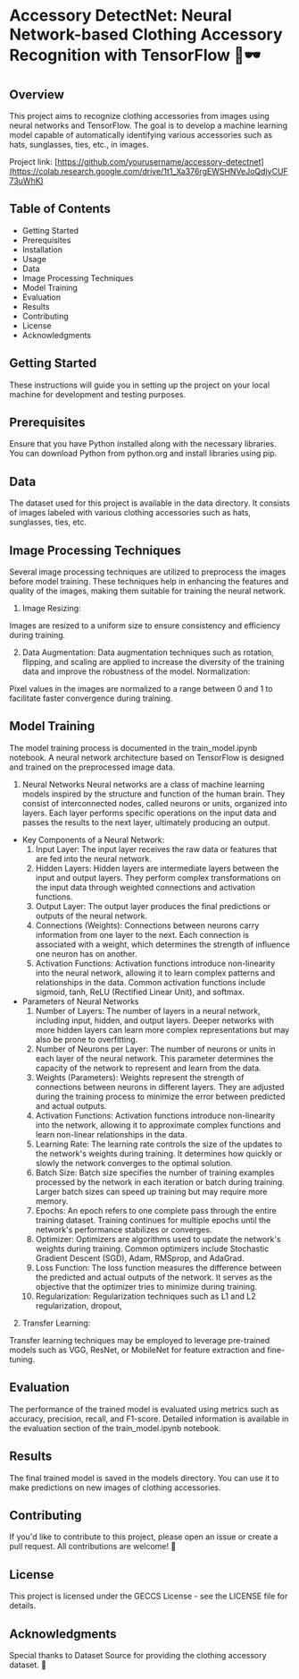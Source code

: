 
# Accessory DetectNet: Neural Network-based Clothing Accessory Recognition with TensorFlow 👔🕶️
## Overview
This project aims to recognize clothing accessories from images using neural networks and TensorFlow. The goal is to develop a machine learning model capable of automatically identifying various accessories such as hats, sunglasses, ties, etc., in images.

Project link: [https://github.com/yourusername/accessory-detectnet](https://colab.research.google.com/drive/1t1_Xa376rgEWSHNVeJoQdjyCUF73uWhK)

## Table of Contents
* Getting Started
* Prerequisites
* Installation
* Usage
* Data
* Image Processing Techniques
* Model Training
* Evaluation
* Results
* Contributing
* License
* Acknowledgments

## Getting Started
These instructions will guide you in setting up the project on your local machine for development and testing purposes.

## Prerequisites
Ensure that you have Python installed along with the necessary libraries. You can download Python from python.org and install libraries using pip.

## Data
The dataset used for this project is available in the data directory. It consists of images labeled with various clothing accessories such as hats, sunglasses, ties, etc.

## Image Processing Techniques
Several image processing techniques are utilized to preprocess the images before model training. These techniques help in enhancing the features and quality of the images, making them suitable for training the neural network.

1. Image Resizing:

Images are resized to a uniform size to ensure consistency and efficiency during training.

2. Data Augmentation:
Data augmentation techniques such as rotation, flipping, and scaling are applied to increase the diversity of the training data and improve the robustness of the model.
Normalization:

Pixel values in the images are normalized to a range between 0 and 1 to facilitate faster convergence during training.
## Model Training
The model training process is documented in the train_model.ipynb notebook. A neural network architecture based on TensorFlow is designed and trained on the preprocessed image data.

1. Neural Networks
Neural networks are a class of machine learning models inspired by the structure and function of the human brain. They consist of interconnected nodes, called neurons or units, organized into layers. Each layer performs specific operations on the input data and passes the results to the next layer, ultimately producing an output.

* Key Components of a Neural Network:
  1. Input Layer: The input layer receives the raw data or features that are fed into the neural network.
  2. Hidden Layers: Hidden layers are intermediate layers between the input and output layers. They perform complex transformations on the input data through weighted connections and activation functions.
  3. Output Layer: The output layer produces the final predictions or outputs of the neural network.
  4. Connections (Weights): Connections between neurons carry information from one layer to the next. Each connection is associated with a weight, which determines the strength of influence one neuron has on another.
  5. Activation Functions: Activation functions introduce non-linearity into the neural network, allowing it to learn complex patterns and relationships in the data. Common activation functions include sigmoid, tanh, ReLU (Rectified Linear Unit), and softmax.
* Parameters of Neural Networks
  1. Number of Layers: The number of layers in a neural network, including input, hidden, and output layers. Deeper networks with more hidden layers can learn more complex representations but may also be prone to overfitting.
  2. Number of Neurons per Layer: The number of neurons or units in each layer of the neural network. This parameter determines the capacity of the network to represent and learn from the data.
  3. Weights (Parameters): Weights represent the strength of connections between neurons in different layers. They are adjusted during the training process to minimize the error between predicted and actual outputs.
  4. Activation Functions: Activation functions introduce non-linearity into the network, allowing it to approximate complex functions and learn non-linear relationships in the data.
  5. Learning Rate: The learning rate controls the size of the updates to the network's weights during training. It determines how quickly or slowly the network converges to the optimal solution.
  6. Batch Size: Batch size specifies the number of training examples processed by the network in each iteration or batch during training. Larger batch sizes can speed up training but may require more memory.
  7. Epochs: An epoch refers to one complete pass through the entire training dataset. Training continues for multiple epochs until the network's performance stabilizes or converges.
  8. Optimizer: Optimizers are algorithms used to update the network's weights during training. Common optimizers include Stochastic Gradient Descent (SGD), Adam, RMSprop, and AdaGrad.
  9. Loss Function: The loss function measures the difference between the predicted and actual outputs of the network. It serves as the objective that the optimizer tries to minimize during training.
  10. Regularization: Regularization techniques such as L1 and L2 regularization, dropout, 

2. Transfer Learning:

Transfer learning techniques may be employed to leverage pre-trained models such as VGG, ResNet, or MobileNet for feature extraction and fine-tuning.

## Evaluation
The performance of the trained model is evaluated using metrics such as accuracy, precision, recall, and F1-score. Detailed information is available in the evaluation section of the train_model.ipynb notebook.

## Results
The final trained model is saved in the models directory. You can use it to make predictions on new images of clothing accessories.

## Contributing
If you'd like to contribute to this project, please open an issue or create a pull request. All contributions are welcome! 🙌

## License
This project is licensed under the GECCS License - see the LICENSE file for details.

## Acknowledgments
Special thanks to Dataset Source for providing the clothing accessory dataset. 🙏
